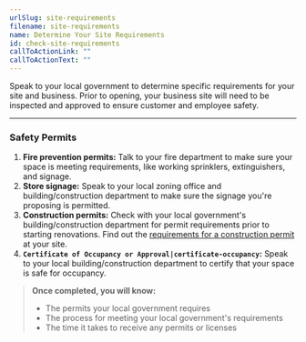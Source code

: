 ```yaml
---
urlSlug: site-requirements
filename: site-requirements
name: Determine Your Site Requirements
id: check-site-requirements
callToActionLink: ""
callToActionText: ""
---
```

Speak to your local government to determine specific requirements for your site and business. Prior to opening, your business site will need to be inspected and approved to ensure customer and employee safety.

---
### Safety Permits

1. **Fire prevention permits:** Talk to your fire department to make sure your space is meeting requirements, like working sprinklers, extinguishers, and signage.
2. **Store signage:** Speak to your local zoning office and building/construction department to make sure the signage you're proposing is permitted.
3. **Construction permits:** Check with your local government's building/construction department for permit requirements prior to starting renovations. Find out the [requirements for a construction permit](https://business.nj.gov/pages/building-permits-and-inspections) at your site.
4. **`Certificate of Occupancy or Approval|certificate-occupancy`:** Speak to your local building/construction department to certify that your space is safe for occupancy.

>**Once completed, you will know:**
>
>- The permits your local government requires
>- The process for meeting your local government's requirements
>- The time it takes to receive any permits or licenses
